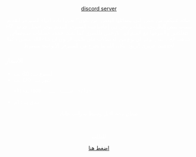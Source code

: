 <html>
<Head>

  <title>H7</title>
</Head>
<body>

<style>
  body{
background-image: url("rrdrdrdrdrdrdrd.PNG");
  background-size: cover;
    background-position: center;
    color: white;
  }
</style>

<a href='https://discord.gg/7DQKBaDdvs'><p style='text-align:center'> discord server </p> </a>


<P STYLE='text-align:center'>سلام عليكم، من بعض التي  يتسائلها البعض، من نكون؟
نحن اعادة احياء للسيرفر القديم H7، بسبب بعض الظروف قفلناه و نحن في إعادةاحياء السيرفر القديم
نوفر افضل خدمة نتفلكس و اسرعها مع العلم انها الارخص فللسوق
كما نملك خمدة حسابات سبوتيفاي, شاهد، الخ...
نقدر نوفر اي نوع من الحسابات على طلب الزبون ان شاء الله
نسعى دائما لخدمتك عزيزي الزبون
باذن الله ما تخرج من السيرفر الا و انت مبسوط

</p>
<h3>الاسعار</h3>
<ul>
  <li>اسبوع بــ : 60الف  </li>
  <li>شهر بــ : 120الف  </li>

    <li>سـنـه بــ : 800الف  </li>
  <li>ابـدي بــ : 1م </li>
</ul>
<p  style='text-align:center'>ضمان مده، اقبل وسيط ضرايب عليك </p><br>

<p style='text-align:center'> للطلب </p> <a href='https://discord.com/channels/1185156857694789652/1185577415334957056'><p style='text-align:center'>اضغط  هنا</p> </a>



  





  
</body>




  
</html>
